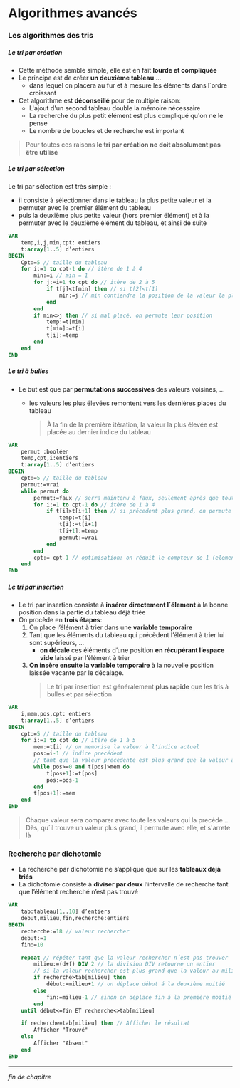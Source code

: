 # Algorithmes avancés

### Les algorithmes des tris

##### Le tri par création

- Cette méthode semble simple, elle est en fait **lourde et compliquée**
- Le principe est de créer **un deuxième tableau** ...
  - dans lequel on placera au fur et à mesure les éléments dans l´ordre croissant
- Cet algorithme est **déconseillé** pour de multiple raison:
  - L'ajout d'un second tableau double la mémoire nécessaire
  - La recherche du plus petit élément est plus compliqué qu'on ne le pense
  - Le nombre de boucles et de recherche est important

> Pour toutes ces raisons **le tri par création ne doit absolument pas être utilisé**

##### Le tri par sélection

Le tri par sélection est très simple :

- il consiste à sélectionner dans le tableau la plus petite valeur et la permuter avec le premier élément du tableau
- puis la deuxième plus petite valeur (hors premier élément) et à la permuter avec le deuxième élément du tableau, et ainsi de suite

```pascal
VAR
    temp,i,j,min,cpt: entiers
    t:array[1..5] d’entiers
BEGIN
    Cpt:=5 // taille du tableau
    for i:=1 to cpt-1 do // itère de 1 à 4
        min:=i // min = 1
        for j:=i+1 to cpt do // itère de 2 à 5
            if t[j]<t[min] then // si t[2]<t[1]
                min:=j // min contiendra la position de la valeur la plus petite
            end
        end
        if min<>j then // si mal placé, on permute leur position
            temp:=t[min]
            t[min]:=t[i]
            t[i]:=temp
        end
    end
END
```

##### Le tri à bulles

- Le but est que par **permutations successives** des valeurs voisines, ...

  - les valeurs les plus élevées remontent vers les dernières places du tableau

    > À la fin de la première itération, la valeur la plus élevée est placée au dernier indice du tableau

```pascal
VAR
    permut :booléen
    temp,cpt,i:entiers
    t:array[1..5] d’entiers
BEGIN
    cpt:=5 // taille du tableau
    permut:=vrai
    while permut do
        permut:=faux // serra maintenu à faux, seulement après que tout les éléments seront placé
        for i:=1 to cpt-1 do // itère de 1 à 4
            if t[i]>t[i+1] then // si précedent plus grand, on permute
                temp:=t[i]
                t[i]:=t[i+1]
                t[i+1]:=temp
                permut:=vrai
            end
        end
        cpt:= cpt-1 // optimisation: on réduit le compteur de 1 (element déja placé)
    end
END
```

##### Le tri par insertion

- Le tri par insertion consiste à **insérer directement l´élement** à la bonne position dans la partie du tableau déjà triée
- On procède en **trois étapes**:
  1. On place l’élément à trier dans une **variable temporaire**
  1. Tant que les éléments du tableau qui précèdent l’élément à trier lui sont supérieurs, ...
     - **on décale** ces éléments d’une position **en récupérant l’espace vide** laissé par l’élément à trier
  1. **On insère ensuite la variable temporaire** à la nouvelle position laissée vacante par le décalage.
     > Le tri par insertion est généralement **plus rapide** que les tris à bulles et par sélection

```pascal
VAR
    i,mem,pos,cpt: entiers
    t:array[1..5] d’entiers
BEGIN
    cpt:=5 // taille du tableau
    for i:=1 to cpt do // itère de 1 à 5
        mem:=t[i] // on memorise la valeur à l'indice actuel
        pos:=i-1 // indice precédent
        // tant que la valeur precedente est plus grand que la valeur à l´indice actuel, on permute
        while pos>=0 and t[pos]>mem do
            t[pos+1]:=t[pos]
            pos:=pos-1
        end
        t[pos+1]:=mem
    end
END
```

> Chaque valeur sera comparer avec toute les valeurs qui la precéde ...
> Dès, qu´il trouve un valeur plus grand, il permute avec elle, et s'arrete là

### Recherche par dichotomie

- La recherche par dichotomie ne s’applique que sur les **tableaux déjà triés**
- La dichotomie consiste à **diviser par deux** l’intervalle de recherche tant que l’élément recherché n’est pas trouvé

```pascal
VAR
    tab:tableau[1..10] d’entiers
    début,milieu,fin,recherche:entiers
BEGIN
    recherche:=18 // valeur rechercher
    début:=1
    fin:=10

    repeat // répéter tant que la valeur rechercher n´est pas trouver
        milieu:=(d+f) DIV 2 // la division DIV retourne un entier
        // si la valeur rechercher est plus grand que la valeur au milieu du tableau
        if recherche>tab[milieu] then
            début:=milieu+1 // on déplace début á la deuxième moitié
        else
            fin:=milieu-1 // sinon on déplace fin á la première moitié
        end
    until début<=fin ET recherche<>tab[milieu]

    if recherche=tab[milieu] then // Afficher le résultat
        Afficher "Trouvé"
    else
        Afficher "Absent"
    end
END
```

---

_fin de chapitre_
